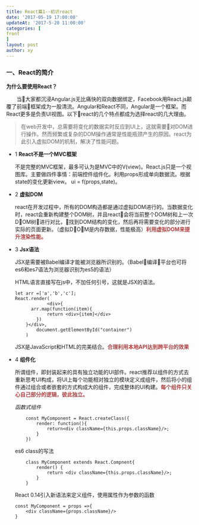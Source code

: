 ```yaml
---
title: React篇1--初识react
date: '2017-05-19 17:00:00'
updateAt: '2017-5-20 11:00:00'
categories: [
front
]
layout: post
author: xy
---
```


### 一、React的简介

**为什么要使用React？**
<p style="text-indent:2em">当大家都沉浸Angular.js无比痛快的双向数据绑定，Facebook用React.js颠覆了前端框架成为一股清流。Angular和React不同，Angular是一个框架。而React更多是负责UI视图。以下react的几个特点都成为选择react的几大理由。</p>


> 在web开发中，总需要将变化的数据实时反应到UI上，这就需要对DOM进行操作。然而频繁或复杂的DOM操作通常是性能瓶颈产生的原因。react为此引入虚拟DOM的机制，解决了性能问题。


* 1 **React不是一个MVC框架**

    不是完整的MVC框架，最多可认为是MVC中的V(view)。React.js只是一个视图库。主要做四件事情：前端控件组件化。利用props形成单向数据流。根据state的变化更新view。 ui = f(props,state)。

* 2 **虚拟DOM**
    
    react在开发过程中，所有的DOM构造都是通过虚拟DOM进行的。当数据变化时，react会重新构建整个DOM树，并且react会将当前整个DOM树和上一次DOM树进行对比，找到DOM结构的变化，然后再将需要变化的部分进行实际的页面更新。（虚拟DOM是内存数据，性能极高）<span style="font-weight:bold;color:#ac4142">利用虚拟DOM来提升渲染性能。</span>

* 3 **Jsx语法**

    JSX是需要被Babel编译才能被浏览器所识别的。（Babel编译平台也可将es6和es7语法为浏览器识别为es5的语法）

    HTML语言直接写在js中，不加任何引号，这就是JSX的语法。
    
    ```
    let arr =['a','b','c'];
    React.render( 
                <div>{
          arr.map(function(item){
                return <div>{item}</div>
            })
        }</div>,
            document.getElementById("container")
        )
    ```
    JSX是JavaScript和HTML的完美结合。<span style="font-weight:bold;color:#ac4142">合理利用本地API达到跨平台的效果</span>

* 4 **组件化**

    所谓组件，即封装起来的具有独立功能的UI部件。react推荐以组件的方式去重新思考UI构成，将UI上每个功能相对独立的模块定义成组件，然后将小的组件通过组合或者嵌套的方式构成大的组件，完成整体的UI构建。<span style="font-weight:bold;color:#ac4142">每个组件只关心自己部分的逻辑，彼此独立。</span>
    
    *函数式组件*

    ```
        const MyComponent = React.createClass({ 
            render: function(){ 
                return<div className={this.props.className}/>;
            }
        })
   
    ```
    es6 class的写法

    ```
        class MyComponent extends React.Compnent{
            render() {
                return <div className={this.props.className}/>;
            }
        }
    ```  
    React 0.14引入新语法来定义组件，使用属性作为参数的函数
    ```
    const MyComponent = props =>{
        <div className={props.className}/>
    }
    ```  



